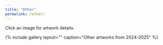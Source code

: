 ```yaml
---
title: "Other"
permalink: /other/
---
```

Click an image for artwork details.

{% include gallery layout="" caption="Other artworks from 2024-2025" %}
